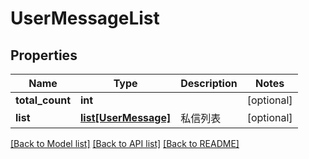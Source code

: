 # UserMessageList

## Properties
Name | Type | Description | Notes
------------ | ------------- | ------------- | -------------
**total_count** | **int** |  | [optional] 
**list** | [**list[UserMessage]**](UserMessage.md) | 私信列表 | [optional] 

[[Back to Model list]](../README.md#documentation-for-models) [[Back to API list]](../README.md#documentation-for-api-endpoints) [[Back to README]](../README.md)


